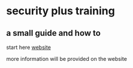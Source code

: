# security plus training

## a small guide and how to 

start here
[website](nothingyet)

more information will be provided on the website